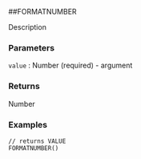 ##FORMATNUMBER

Description

### Parameters
`value` : Number (required) - argument

### Returns
Number

### Examples
```
// returns VALUE
FORMATNUMBER()
```